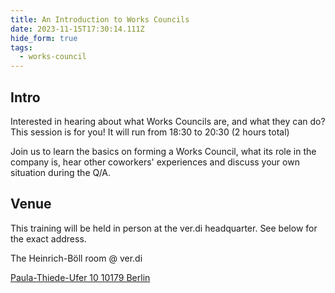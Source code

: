 ```yaml
---
title: An Introduction to Works Councils
date: 2023-11-15T17:30:14.111Z
hide_form: true
tags:
  - works-council
---
```

## Intro

Interested in hearing about what Works Councils are, and what they can do?
This session is for you! It will run from 18:30 to 20:30 (2 hours total)

Join us to learn the basics on forming a Works Council, what its role in the company is, hear other coworkers' experiences and discuss your own situation during the Q/A.

## Venue

This training will be held in person at the ver.di headquarter. See below for the exact address. 

The Heinrich-Böll room @ ver.di

[Paula-Thiede-Ufer 10
10179 Berlin](https://www.google.com/maps/place/Paula-Thiede-Ufer+10,+10179+Berlin,+Germany/@52.5084618,13.4253215,17z/data=!3m1!4b1!4m6!3m5!1s0x47a84e39d2bd5105:0x82828ea181900f22!8m2!3d52.5084618!4d13.4278964!16s%2Fg%2F11c3q3c08j?entry=ttu)
